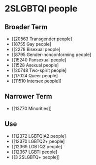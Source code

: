 # 2SLGBTQI people  

## Broader Term

- [[20563 Transgender people]
- [[8755 Gay people]
- [[2278 Bisexual people]
- [[8795 Gender-nonconforming people]
- [[15240 Pansexual people]
- [[1528 Asexual people]
- [[20748 Two-spirit people]
- [[17024 Queer people]
- [[11510 Intersex people]]  

## Narrower Term

- [[13770 Minorities]]  

## Use

- [[12372 LGBTQIA2 people]
- [[12370 LGBTQ2+ people]
- [[12369 LGBTQ2 people]
- [[12367 LGBTI people]
- [[3 2SLGBTQ+ people]]  

